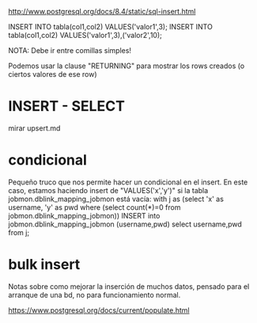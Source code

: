 http://www.postgresql.org/docs/8.4/static/sql-insert.html

INSERT INTO tabla(col1,col2) VALUES('valor1',3);
INSERT INTO tabla(col1,col2) VALUES('valor1',3),('valor2',10);

NOTA: Debe ir entre comillas simples!


Podemos usar la clause "RETURNING" para mostrar los rows creados (o ciertos valores de ese row)


# INSERT - SELECT
mirar upsert.md


# condicional
Pequeño truco que nos permite hacer un condicional en el insert.
En este caso, estamos haciendo insert de "VALUES('x','y')" si la tabla jobmon.dblink_mapping_jobmon está vacía:
with j as (select 'x' as username, 'y' as pwd where (select count(*)=0 from jobmon.dblink_mapping_jobmon))
INSERT into jobmon.dblink_mapping_jobmon (username,pwd) select username,pwd from j;



# bulk insert
Notas sobre como mejorar la inserción de muchos datos, pensado para el arranque de una bd, no para funcionamiento normal.

https://www.postgresql.org/docs/current/populate.html
